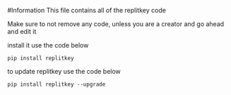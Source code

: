 #Information
This file contains all of the replitkey code

Make sure to not remove any code, unless you are a creator and go ahead and edit it

install it use the code below
```
pip install replitkey
```

to update replitkey use the code below

```
pip install replitkey --upgrade
```
